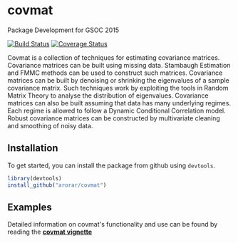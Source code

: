 # covmat
Package Development for GSOC 2015

[![Build Status](https://travis-ci.org/arorar/covmat.svg?branch=master)](https://travis-ci.org/arorar/covmat) 
[![Coverage Status](https://coveralls.io/repos/arorar/covmat/badge.svg?branch=master)](https://coveralls.io/github/arorar/covmat)

Covmat is a collection of techniques for estimating covariance matrices. Covariance matrices can be built using missing data. Stambaugh Estimation and FMMC methods can be used to construct such matrices. Covariance matrices can be built by denoising or shrinking the eigenvalues of a sample covariance matrix. Such techniques work by exploiting the tools in Random Matrix Theory to analyse the distribution of eigenvalues. Covariance matrices can also be built assuming that data has many underlying regimes. Each regime is allowed to follow a Dynamic Conditional Correlation model. Robust covariance matrices can be constructed by multivariate cleaning and smoothing of noisy data.

Installation
------------

To get started, you can install the package from github using `devtools`.

``` r
library(devtools)
install_github("arorar/covmat")
```

Examples
--------

Detailed information on covmat's functionality and use can be found by reading the **[covmat vignette](https://github.com/arorar/covmat/blob/master/inst/doc/CovarianceEstimation.pdf)**
